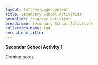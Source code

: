 ```yaml
---
layout: leftnav-page-content
title: Secondary School Activities
permalink: /tng/sec-activity/
breadcrumb: Secondary School Activities
collection_name: tng
second_nav_title: 
---
```


**Secondar School Activity 1**

Coming soon.